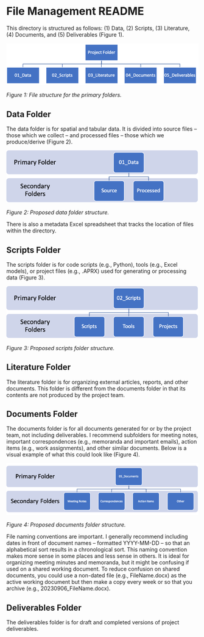 # File Management README
This directory is structured as follows: (1) Data, (2) Scripts, (3) Literature, (4) Documents, and (5) Deliverables (Figure 1).

![Figure1](https://github.com/deeper747/2023_NSOE_Commuter_Rail/blob/main/06_System/Picture1.png)

*Figure 1: File structure for the primary folders.*

## Data Folder
The data folder is for spatial and tabular data. It is divided into source files – those which we collect – and processed files – those which we produce/derive (Figure 2). 

![Figure2](https://github.com/deeper747/2023_NSOE_Commuter_Rail/blob/main/06_System/Picture2.png)

*Figure 2: Proposed data folder structure.*

There is also a metadata Excel spreadsheet that tracks the location of files within the directory.

## Scripts Folder
The scripts folder is for code scripts (e.g., Python), tools (e.g., Excel models), or project files (e.g., .APRX) used for generating or processing data (Figure 3).

![Figure3](https://github.com/deeper747/2023_NSOE_Commuter_Rail/blob/main/06_System/Picture3.png)

*Figure 3: Proposed scripts folder structure.*

## Literature Folder
The literature folder is for organizing external articles, reports, and other documents. This folder is different from the documents folder in that its contents are not produced by the project team.

## Documents Folder
The documents folder is for all documents generated for or by the project team, not including deliverables. I recommend subfolders for meeting notes, important correspondences (e.g., memoranda and important emails), action items (e.g., work assignments), and other similar documents. Below is a visual example of what this could look like (Figure 4).

![Figure4](https://github.com/deeper747/2023_NSOE_Commuter_Rail/blob/main/06_System/Picture4.png)

*Figure 4: Proposed documents folder structure.*

File naming conventions are important. I generally recommend including dates in front of document names – formatted YYYY-MM-DD – so that an alphabetical sort results in a chronological sort. This naming convention makes more sense in some places and less sense in others. It is ideal for organizing meeting minutes and memoranda, but it might be confusing if used on a shared working document. To reduce confusion on shared documents, you could use a non-dated file (e.g., FileName.docx) as the active working document but then make a copy every week or so that you archive (e.g., 20230906_FileName.docx).

## Deliverables Folder
The deliverables folder is for draft and completed versions of project deliverables. 

